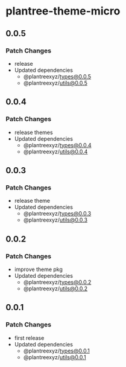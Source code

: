 # plantree-theme-micro

## 0.0.5

### Patch Changes

- release
- Updated dependencies
  - @plantreexyz/types@0.0.5
  - @plantreexyz/utils@0.0.5

## 0.0.4

### Patch Changes

- release themes
- Updated dependencies
  - @plantreexyz/types@0.0.4
  - @plantreexyz/utils@0.0.4

## 0.0.3

### Patch Changes

- release theme
- Updated dependencies
  - @plantreexyz/types@0.0.3
  - @plantreexyz/utils@0.0.3

## 0.0.2

### Patch Changes

- improve theme pkg
- Updated dependencies
  - @plantreexyz/types@0.0.2
  - @plantreexyz/utils@0.0.2

## 0.0.1

### Patch Changes

- first release
- Updated dependencies
  - @plantreexyz/types@0.0.1
  - @plantreexyz/utils@0.0.1
